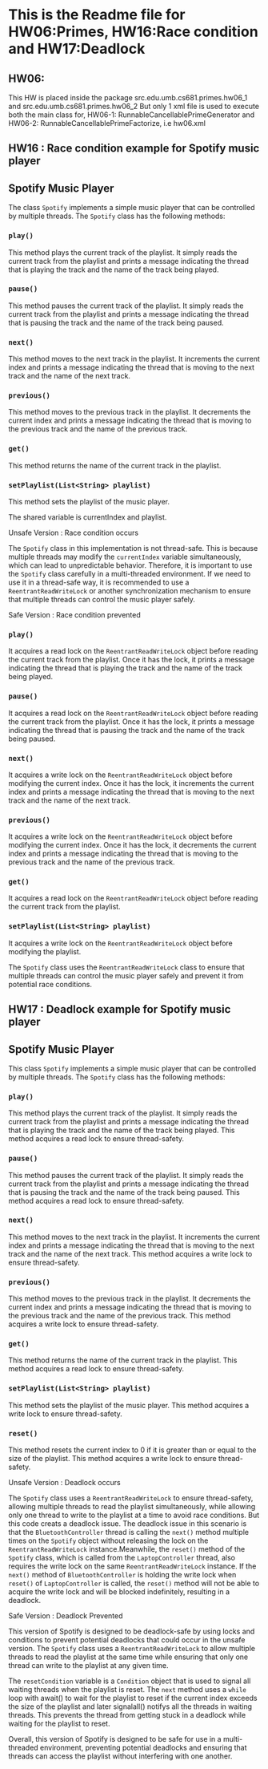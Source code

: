
# This is the Readme file for HW06:Primes, HW16:Race condition and HW17:Deadlock



## HW06:

This HW is placed inside the package src.edu.umb.cs681.primes.hw06_1 and src.edu.umb.cs681.primes.hw06_2
But only 1 xml file is used to execute both the main class for, HW06-1: RunnableCancellablePrimeGenerator and HW06-2: RunnableCancellablePrimeFactorize, i.e hw06.xml



## HW16 : Race condition example for Spotify music player

## Spotify Music Player

The class `Spotify` implements a simple music player that can be controlled by multiple threads.
The `Spotify` class has the following methods:

### `play()`
This method plays the current track of the playlist.
It simply reads the current track from the playlist and prints a message indicating the thread that is playing the track and the name of the track being played.

### `pause()`
This method pauses the current track of the playlist.
It simply reads the current track from the playlist and prints a message indicating the thread that is pausing the track and the name of the track being paused.

### `next()`
This method moves to the next track in the playlist.
It increments the current index and prints a message indicating the thread that is moving to the next track and the name of the next track.

### `previous()`
This method moves to the previous track in the playlist.
It decrements the current index and prints a message indicating the thread that is moving to the previous track and the name of the previous track.

### `get()`
This method returns the name of the current track in the playlist.

### `setPlaylist(List<String> playlist)`
This method sets the playlist of the music player.

The shared variable is currentIndex and playlist.


Unsafe Version : Race condition occurs

The `Spotify` class in this implementation is not thread-safe.
This is because multiple threads may modify the `currentIndex` variable simultaneously, which can lead to unpredictable behavior.
Therefore, it is important to use the `Spotify` class carefully in a multi-threaded environment.
If we need to use it in a thread-safe way, it is recommended to use a `ReentrantReadWriteLock` or another synchronization mechanism to ensure that multiple threads can control the music player safely.

Safe Version : Race condition prevented

### `play()`
It acquires a read lock on the `ReentrantReadWriteLock` object before reading the current track from the playlist.
Once it has the lock, it prints a message indicating the thread that is playing the track and the name of the track being played.

### `pause()`
It acquires a read lock on the `ReentrantReadWriteLock` object before reading the current track from the playlist.
Once it has the lock, it prints a message indicating the thread that is pausing the track and the name of the track being paused.

### `next()`
It acquires a write lock on the `ReentrantReadWriteLock` object before modifying the current index.
Once it has the lock, it increments the current index and prints a message indicating the thread that is moving to the next track and the name of the next track.

### `previous()`
It acquires a write lock on the `ReentrantReadWriteLock` object before modifying the current index.
Once it has the lock, it decrements the current index and prints a message indicating the thread that is moving to the previous track and the name of the previous track.

### `get()`
It acquires a read lock on the `ReentrantReadWriteLock` object before reading the current track from the playlist.

### `setPlaylist(List<String> playlist)`
It acquires a write lock on the `ReentrantReadWriteLock` object before modifying the playlist.

The `Spotify` class uses the `ReentrantReadWriteLock` class to ensure that multiple threads can control the music player safely and prevent it from potential race conditions.



## HW17 : Deadlock example for Spotify music player

## Spotify Music Player

This class `Spotify` implements a simple music player that can be controlled by multiple threads.
The `Spotify` class has the following methods:

### `play()`
This method plays the current track of the playlist.
It simply reads the current track from the playlist and prints a message indicating the thread that is playing the track and the name of the track being played.
This method acquires a read lock to ensure thread-safety.

### `pause()`
This method pauses the current track of the playlist.
It simply reads the current track from the playlist and prints a message indicating the thread that is pausing the track and the name of the track being paused.
This method acquires a read lock to ensure thread-safety.

### `next()`
This method moves to the next track in the playlist.
It increments the current index and prints a message indicating the thread that is moving to the next track and the name of the next track.
This method acquires a write lock to ensure thread-safety.

### `previous()`
This method moves to the previous track in the playlist.
It decrements the current index and prints a message indicating the thread that is moving to the previous track and the name of the previous track.
This method acquires a write lock to ensure thread-safety.

### `get()`
This method returns the name of the current track in the playlist.
This method acquires a read lock to ensure thread-safety.

### `setPlaylist(List<String> playlist)`
This method sets the playlist of the music player.
This method acquires a write lock to ensure thread-safety.

### `reset()`
This method resets the current index to 0 if it is greater than or equal to the size of the playlist.
This method acquires a write lock to ensure thread-safety.

Unsafe Version : Deadlock occurs

The `Spotify` class uses a `ReentrantReadWriteLock` to ensure thread-safety, allowing multiple threads to read the playlist simultaneously, while allowing only one thread to write to the playlist at a time to avoid race conditions. But this code creats a deadlock issue. The deadlock issue in this scenario is that the `BluetoothController` thread is calling the `next()` method multiple times on the `Spotify` object without releasing the lock on the `ReentrantReadWriteLock` instance.Meanwhile, the `reset()` method of the `Spotify` class, which is called from the `LaptopController` thread, also requires the write lock on the same `ReentrantReadWriteLock` instance.
If the `next()` method of `BluetoothController` is holding the write lock when `reset()` of `LaptopController` is called, the `reset()` method will not be able to acquire the write lock and will be blocked indefinitely, resulting in a deadlock.

Safe Version : Deadlock Prevented

This version of Spotify is designed to be deadlock-safe by using locks and conditions to prevent potential deadlocks that could occur in the unsafe version.
The `Spotify` class uses a `ReentrantReadWriteLock` to allow multiple threads to read the playlist at the same time while ensuring that only one thread can write to the playlist at any given time.

The `resetCondition` variable is a `Condition` object that is used to signal all waiting threads when the playlist is reset.
The `next` method uses a `while` loop with await() to wait for the playlist to reset if the current index exceeds the size of the playlist and later signalall() notifys all the threads in waiting threads.
This prevents the thread from getting stuck in a deadlock while waiting for the playlist to reset.

Overall, this version of Spotify is designed to be safe for use in a multi-threaded environment, preventing potential deadlocks and ensuring that threads can access the playlist without interfering with one another.

